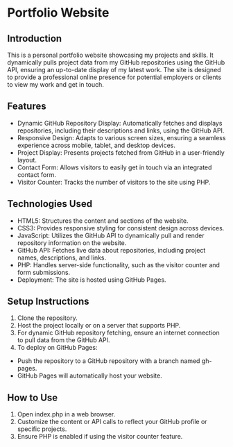 # Portfolio Website
## Introduction
This is a personal portfolio website showcasing my projects and skills. It dynamically pulls project data from my GitHub repositories using the GitHub API, ensuring an up-to-date display of my latest work. The site is designed to provide a professional online presence for potential employers or clients to view my work and get in touch.

## Features
- Dynamic GitHub Repository Display: Automatically fetches and displays repositories, including their descriptions and links, using the GitHub API.
- Responsive Design: Adapts to various screen sizes, ensuring a seamless experience across mobile, tablet, and desktop devices.
- Project Display: Presents projects fetched from GitHub in a user-friendly layout.
- Contact Form: Allows visitors to easily get in touch via an integrated contact form.
- Visitor Counter: Tracks the number of visitors to the site using PHP.

## Technologies Used
- HTML5: Structures the content and sections of the website.
- CSS3: Provides responsive styling for consistent design across devices.
- JavaScript: Utilizes the GitHub API to dynamically pull and render repository information on the website.
- GitHub API: Fetches live data about repositories, including project names, descriptions, and links.
- PHP: Handles server-side functionality, such as the visitor counter and form submissions.
- Deployment: The site is hosted using GitHub Pages.

## Setup Instructions
1. Clone the repository.
2. Host the project locally or on a server that supports PHP.
3. For dynamic GitHub repository fetching, ensure an internet connection to pull data from the GitHub API.
4. To deploy on GitHub Pages:
- Push the repository to a GitHub repository with a branch named gh-pages.
- GitHub Pages will automatically host your website.

## How to Use
1. Open index.php in a web browser.
2. Customize the content or API calls to reflect your GitHub profile or specific projects.
3. Ensure PHP is enabled if using the visitor counter feature.